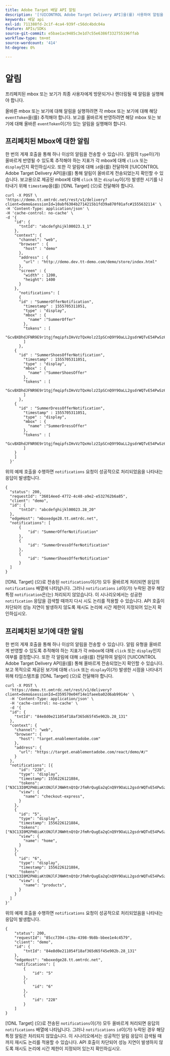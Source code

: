 ```yaml
---
title: Adobe Target 배달 API 알림
description: '[!UICONTROL Adobe Target Delivery API]을(를) 사용하여 알림을 실행하려면 어떻게 합니까?'
keywords: 배달 api
exl-id: 711388fd-2c1f-4ca4-939f-c56dc4bdc04a
feature: APIs/SDKs
source-git-commit: e5bae1ac9485c3e1d7c55e6386f332755196ffab
workflow-type: tm+mt
source-wordcount: '414'
ht-degree: 0%

---
```


# 알림

프리페치된 mbox 또는 보기가 최종 사용자에게 방문되거나 렌더링될 때 알림을 실행해야 합니다.

올바른 mbox 또는 보기에 대해 알림을 실행하려면 각 mbox 또는 보기에 대해 해당 `eventToken`을(를) 추적해야 합니다. 보고를 올바르게 반영하려면 해당 mbox 또는 보기에 대해 올바른 `eventToken`이(가) 있는 알림을 실행해야 합니다.

## 프리페치된 Mbox에 대한 알림

한 번의 게재 호출을 통해 하나 이상의 알림을 전송할 수 있습니다. 알림의 `type`이(가) 올바르게 반영될 수 있도록 추적해야 하는 지표가 각 mbox에 대해 `click` 또는 `display`인지 확인하십시오. 또한 각 알림에 대해 `id`을(를) 전달하여 [!UICONTROL &#x200B; Adobe Target Delivery API]을(를) 통해 알림이 올바르게 전송되었는지 확인할 수 있습니다. 보고용으로 제공된 mbox에 대해 `click` 또는 `display`이(가) 발생한 시기를 나타내기 위해 `timestamp`을(를) [!DNL Target] (으)로 전달해야 합니다.

```
curl -X POST \
'https://demo.tt.omtrdc.net/rest/v1/delivery?client=demo&sessionId=10abf6304b2714215b1fd39a870f01afc#1555632114' \
-H 'Content-Type: application/json' \
-H 'cache-control: no-cache' \
-d '{
    "id": {
      "tntId": "abcdefghijkl00023.1_1"
    },
    "context": {
      "channel": "web",
      "browser" : {
        "host" : "demo"
      },
      "address" : {
        "url" : "http://demo.dev.tt-demo.com/demo/store/index.html"
      },
      "screen" : {
        "width" : 1200,
        "height": 1400
      }
    },
      "notifications": [
      {
      "id" : "SummerOfferNotification",
        "timestamp" : 1555705311051,
        "type" : "display",
        "mbox" : {
          "name" :"SummerOffer"   
        },
        "tokens" : [
          "GcvBXDhdJFNR9E9r1tgjfmqipfsIHvVzTQxHolz2IpSCnQ9Y9OaLL2gsdrWQTvE54PwSz67rmXWmSnkXpSSS2Q"
        ]
      },
    {
      "id" : "SummerShoesOfferNotification",
        "timestamp" : 1555705311051,
        "type" : "display",
        "mbox" : {
          "name" :"SummerShoesOffer"   
        },
        "tokens" : [
          "GcvBXDhdJFNR9E9r1tgjfmqipfsIHvVzTQxHolz2IpSCnQ9Y9OaLL2gsdrWQTvE54PwSz67rmXWmSnkXpSSS2Q"
        ]
      },
    {
      "id" : "SummerDressOfferNotification",
        "timestamp" : 1555705311051,
        "type" : "display",
        "mbox" : {
          "name" :"SummerDressOffer"   
        },
        "tokens" : [
          "GcvBXDhdJFNR9E9r1tgjfmqipfsIHvVzTQxHolz2IpSCnQ9Y9OaLL2gsdrWQTvE54PwSz67rmXWmSnkXpSSS2Q"
        ]
    } 
    ]
  }'
```

위의 예제 호출을 수행하면 `notifications` 요청이 성공적으로 처리되었음을 나타내는 응답이 발생합니다.

```
{
  "status": 200,
  "requestId": "36014eed-4772-4c48-a9e2-e532762b6a85",
  "client": "demo",
  "id": {
      "tntId": "abcdefghijkl00023.28_20"
  },
  "edgeHost": "mboxedge28.tt.omtrdc.net",
  "notifications": [
      {
          "id": "SummerOfferNotification"
      },
      {
          "id": "SummerDressOfferNotification"
      },
      {
          "id": "SummerShoesOfferNotification"
      }
  ]
}
```

[!DNL Target] (으)로 전송된 `notifications`이(가) 모두 올바르게 처리되면 응답의 `notifications` 배열에 나타납니다. 그러나 `notifications` `id`이(가) 누락된 경우 해당 특정 `notification`은(는) 처리되지 않았습니다. 이 시나리오에서는 성공한 `notification` 응답을 검색할 때까지 다시 시도 논리를 적용할 수 있습니다. API 호출이 차단되어 성능 지연이 발생하지 않도록 재시도 논리에 시간 제한이 지정되어 있는지 확인하십시오.

## 프리페치된 보기에 대한 알림

한 번의 게재 호출을 통해 하나 이상의 알림을 전송할 수 있습니다. 알림 유형을 올바르게 반영할 수 있도록 추적해야 하는 지표가 각 mbox에 대해 `click` 또는 `display`인지 여부를 결정합니다. 또한 각 알림에 대해 `id`을(를) 전달하여 알림이 [!UICONTROL Adobe Target Delivery API]을(를) 통해 올바르게 전송되었는지 확인할 수 있습니다. 보고 목적으로 제공된 보기에 대해 `click` 또는 `display`이(가) 발생한 시점을 나타내기 위해 타임스탬프를 [!DNL Target] (으)로 전달해야 합니다.

```
curl -X POST \
  'https://demo.tt.omtrdc.net/rest/v1/delivery?client=demo&sessionId=d359570e04f14e1faeeba02d6ab9914e' \
  -H 'Content-Type: application/json' \
  -H 'cache-control: no-cache' \
  -d '{
  "id": {
    "tntId": "84e8d0e211054f18af365d65f45e902b.28_131"
  },
  "context": {
    "channel": "web",
    "browser": {
      "host": "target.enablementadobe.com"
    },
    "address": {
      "url": "https://target.enablementadobe.com/react/demo/#/"
    }
  },
  "notifications": [{
      "id": "228",
      "type": "display",
      "timestamp": 1556226121884,
      "tokens": ["N3C13I0M2PH8iaKtONJlFJNWHtnQtQrJfmRrQugEa2qCnQ9Y9OaLL2gsdrWQTvE54PwSz67rmXWmSnkXpSSS2Q=="],
      "view": {
        "name": "checkout-express",
      }
    },
    {
      "id": "5",
      "type": "display",
      "timestamp": 1556226121884,
      "tokens": ["N3C13I0M2PH8iaKtONJlFJNWHtnQtQrJfmRrQugEa2qCnQ9Y9OaLL2gsdrWQTvE54PwSz67rmXWmSnkXpSSS2Q=="],
      "view": {
        "name": "home",
      }
    },
    {
      "id": "6",
      "type": "display",
      "timestamp": 1556226121884,
      "tokens": ["N3C13I0M2PH8iaKtONJlFJNWHtnQtQrJfmRrQugEa2qCnQ9Y9OaLL2gsdrWQTvE54PwSz67rmXWmSnkXpSSS2Q=="],
      "view": {
        "name": "products",
      }
    }
  ]
}'
```

위의 예제 호출을 수행하면 `notifications` 요청이 성공적으로 처리되었음을 나타내는 응답이 발생합니다.

```
{
    "status": 200,
    "requestId": "85cc7394-c19a-4398-9b8b-bbee1e4c4579",
    "client": "demo",
    "id": {
        "tntId": "84e8d0e211054f18af365d65f45e902b.28_131"
    },
    "edgeHost": "mboxedge28.tt.omtrdc.net",
    "notifications": [
        {
            "id": "5"
        },
        {
            "id": "6"
        },
        {
            "id": "228"
        }
    ]
}
```

[!DNL Target] (으)로 전송된 `notifications`이(가) 모두 올바르게 처리되면 응답의 `notifications` 배열에 나타납니다. 그러나 `notifications` `id`이(가) 누락된 경우 해당 특정 알림은 처리되지 않았습니다. 이 시나리오에서는 성공적인 알림 응답이 검색될 때까지 재시도 논리를 적용할 수 있습니다. API 호출이 차단되어 성능 지연이 발생하지 않도록 재시도 논리에 시간 제한이 지정되어 있는지 확인하십시오.
